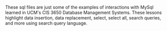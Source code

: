 These sql files are just some of the examples of interactions with MySql learned in UCM's CIS 3650 Database Management Systems. These lessons highlight data insertion, data replacement, select, select all, search queries, and more using search query language.
